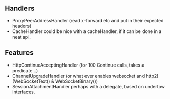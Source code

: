 ## Handlers

* ProxyPeerAddressHandler (read x-forward etc and put in their expected headers)
* CacheHandler could be nice with a cacheHandler, if it can be done in a neat api.

## Features

* HttpContinueAcceptingHandler (for 100 Continue calls, takes a predicate...)
* ChannelUpgradeHandler (or what ever enables websocket and http2) (WebSocketText() & WebSocketBinary())
* SessionAttachmentHandler perhaps with a delegate, based on undertow interfaces.
